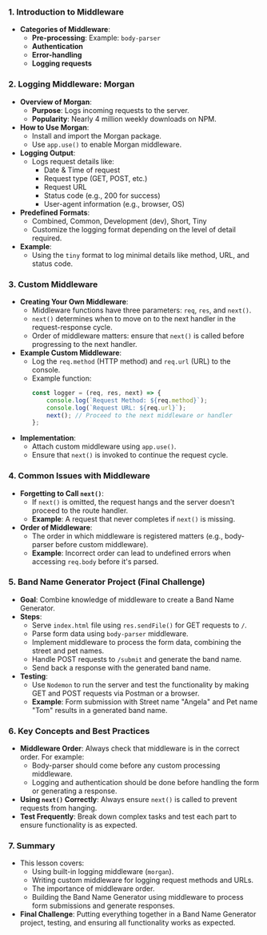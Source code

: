 ### 1. **Introduction to Middleware**
   - **Categories of Middleware**:
     - **Pre-processing**: Example: `body-parser`
     - **Authentication**
     - **Error-handling**
     - **Logging requests**

### 2. **Logging Middleware: Morgan**
   - **Overview of Morgan**:
     - **Purpose**: Logs incoming requests to the server.
     - **Popularity**: Nearly 4 million weekly downloads on NPM.
   - **How to Use Morgan**:
     - Install and import the Morgan package.
     - Use `app.use()` to enable Morgan middleware.
   - **Logging Output**: 
     - Logs request details like:
       - Date & Time of request
       - Request type (GET, POST, etc.)
       - Request URL
       - Status code (e.g., 200 for success)
       - User-agent information (e.g., browser, OS)
   - **Predefined Formats**:
     - Combined, Common, Development (dev), Short, Tiny
     - Customize the logging format depending on the level of detail required.
   - **Example**:
     - Using the `tiny` format to log minimal details like method, URL, and status code.

### 3. **Custom Middleware**
   - **Creating Your Own Middleware**:
     - Middleware functions have three parameters: `req`, `res`, and `next()`.
     - `next()` determines when to move on to the next handler in the request-response cycle.
     - Order of middleware matters: ensure that `next()` is called before progressing to the next handler.
   - **Example Custom Middleware**:
     - Log the `req.method` (HTTP method) and `req.url` (URL) to the console.
     - Example function:
       ```javascript
       const logger = (req, res, next) => {
           console.log(`Request Method: ${req.method}`);
           console.log(`Request URL: ${req.url}`);
           next(); // Proceed to the next middleware or handler
       };
       ```
   - **Implementation**:
     - Attach custom middleware using `app.use()`.
     - Ensure that `next()` is invoked to continue the request cycle.

### 4. **Common Issues with Middleware**
   - **Forgetting to Call `next()`**:
     - If `next()` is omitted, the request hangs and the server doesn't proceed to the route handler.
     - **Example**: A request that never completes if `next()` is missing.
   - **Order of Middleware**:
     - The order in which middleware is registered matters (e.g., body-parser before custom middleware).
     - **Example**: Incorrect order can lead to undefined errors when accessing `req.body` before it's parsed.

### 5. **Band Name Generator Project (Final Challenge)**
   - **Goal**: Combine knowledge of middleware to create a Band Name Generator.
   - **Steps**:
     - Serve `index.html` file using `res.sendFile()` for GET requests to `/`.
     - Parse form data using `body-parser` middleware.
     - Implement middleware to process the form data, combining the street and pet names.
     - Handle POST requests to `/submit` and generate the band name.
     - Send back a response with the generated band name.
   - **Testing**:
     - Use `Nodemon` to run the server and test the functionality by making GET and POST requests via Postman or a browser.
     - **Example**: Form submission with Street name "Angela" and Pet name "Tom" results in a generated band name.

### 6. **Key Concepts and Best Practices**
   - **Middleware Order**: Always check that middleware is in the correct order. For example:
     - Body-parser should come before any custom processing middleware.
     - Logging and authentication should be done before handling the form or generating a response.
   - **Using `next()` Correctly**: Always ensure `next()` is called to prevent requests from hanging.
   - **Test Frequently**: Break down complex tasks and test each part to ensure functionality is as expected.

### 7. **Summary**
   - This lesson covers:
     - Using built-in logging middleware (`morgan`).
     - Writing custom middleware for logging request methods and URLs.
     - The importance of middleware order.
     - Building the Band Name Generator using middleware to process form submissions and generate responses.
   - **Final Challenge**: Putting everything together in a Band Name Generator project, testing, and ensuring all functionality works as expected.

